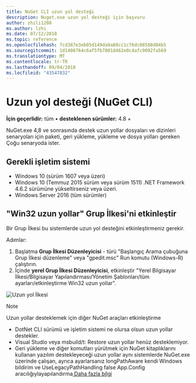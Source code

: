 ```yaml
---
title: NuGet CLI uzun yol desteği
description: Nuget.exe uzun yol desteği için başvuru
author: zhili1208
ms.author: lzhi
ms.date: 07/12/2018
ms.topic: reference
ms.openlocfilehash: 7cd387e3eb05d149da9a88cc1c76dc08588d04b5
ms.sourcegitcommit: 1d1406764c6af5fb7801d462e0c4afc9092fa569
ms.translationtype: MT
ms.contentlocale: tr-TR
ms.lasthandoff: 09/04/2018
ms.locfileid: "43547832"
---
```

# <a name="long-path-support-nuget-cli"></a>Uzun yol desteği (NuGet CLI)

**İçin geçerlidir:** tüm &bullet; **desteklenen sürümler:** 4.8 +

NuGet.exe 4,8 ve sonrasında destek uzun yollar dosyaları ve dizinleri senaryoları için paketi, geri yükleme, yükleme ve dosya yolları gereken Çoğu senaryoda ister.

## <a name="required-operating-system"></a>Gerekli işletim sistemi

-   Windows 10 (sürüm 1607 veya üzeri)
-   Windows 10 (Temmuz 2015 sürüm veya sürüm 1511) .NET Framework 4.6.2 sürümüne yükseltirseniz veya üzeri.
-   Windows Server 2016 (tüm sürümler)

## <a name="enable-win32-long-paths-group-policy"></a>"Win32 uzun yollar" Grup İlkesi'ni etkinleştir

Bir Grup İlkesi bu sistemlerde uzun yol desteğini etkinleştirmeniz gerekir.

Adımlar:
1. Başlatma **Grup İlkesi Düzenleyicisi** - türü "Başlangıç Arama çubuğuna Grup İlkesi düzenleme" veya "gpedit.msc" Run komutu (Windows-R) çalıştırın.
2. İçinde **yerel Grup İlkesi Düzenleyicisi**, etkinleştir "Yerel Bilgisayar İlkesi/Bilgisayar Yapılandırması/Yönetim Şablonları/tüm ayarları/etkinleştirme Win32 uzun yollar".

![Uzun yol İlkesi](media/LongPathPolicy.png)


> [!Note]
> Uzun yollar desteklemek için diğer NuGet araçları etkinleştirme
>
> -   DotNet CLI sürümü ve işletim sistemi ne olursa olsun uzun yollar destekler.
> -   Visual Studio veya msbuild/t: Restore uzun yollar henüz desteklemiyor.
> -   Geri yükleme ve diğer komutları yürütmek için NuGet kitaplıklarını kullanan yazılım destekleyeceği uzun yollar aynı sistemlerde NuGet.exe üzerinde çalışan, ayrıca ayarlarsanız longPathAware kendi Windows bildirim ve UseLegacyPathHandling false App.Config aracılığıylayapılandırma[ Daha fazla bilgi](https://blogs.msdn.microsoft.com/jeremykuhne/2016/07/30/net-4-6-2-and-long-paths-on-windows-10/)

